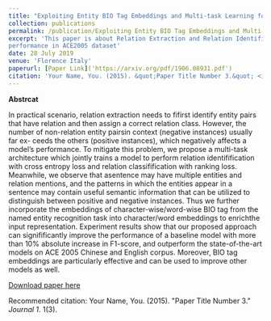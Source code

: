 ```yaml
---
title: "Exploiting Entity BIO Tag Embeddings and Multi-task Learning for Relation Extraction with Imbalanced Data"
collection: publications
permalink: /publication/Exploiting Entity BIO Tag Embeddings and Multi-task Learning for Relation Extraction with Imbalanced Data
excerpt: 'This paper is about Relation Extraction and Relation Identification, we use Tag Embeddings and improved multi-task learning to obtain the state-of-the-art 
performance in ACE2005 dataset'
date: 28 July 2019
venue: 'Florence Italy'
paperurl: [Paper Link]('https://arxiv.org/pdf/1906.08931.pdf')
citation: 'Your Name, You. (2015). &quot;Paper Title Number 3.&quot; <i>Journal 1</i>. 1(3).'
---
```

**Abstrcat**

In practical scenario, relation extraction needs to fifirst identify entity pairs that have relation and then assign a correct relation class. 
However, the number of non-relation entity pairsin context (negative instances) usually far ex- ceeds the others (positive instances), which negatively 
affects a model’s performance. To mitigate this problem, we propose a multi-task architecture which jointly trains a model to perform relation identifification 
with cross entropy loss and relation classifification with ranking loss. Meanwhile, we observe that asentence may have multiple entities and relation mentions, 
and the patterns in which the entities appear in a sentence may contain useful semantic information that can be utilized to distinguish between positive and negative 
instances. Thus we further incorporate the embeddings of character-wise/word-wise BIO tag from the named entity recognition task into character/word embeddings to 
enrichthe input representation. Experiment results show that our proposed approach can signifificantly improve the performance of a baseline model with more than 10% 
absolute increase in F1-score, and outperform the state-of-the-art models on ACE 2005 Chinese and English corpus. Moreover, BIO tag embeddings are particularly 
effective and can be used to improve other models as well. 

[Download paper here](http://academicpages.github.io/files/Exploiting_Entity_BIO_Tag_Embeddings_and_Multi_task_Learning_for_Relation_Extraction_with_Imbalanced_Data.pdf)

Recommended citation: Your Name, You. (2015). "Paper Title Number 3." <i>Journal 1</i>. 1(3).